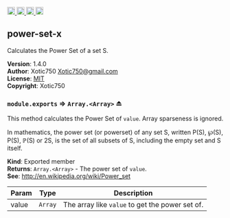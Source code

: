 <a href="https://travis-ci.org/Xotic750/power-set-x"
   title="Travis status">
<img
   src="https://travis-ci.org/Xotic750/power-set-x.svg?branch=master"
   alt="Travis status" height="18"/>
</a>
<a href="https://david-dm.org/Xotic750/power-set-x"
   title="Dependency status">
<img src="https://david-dm.org/Xotic750/power-set-x.svg"
   alt="Dependency status" height="18"/>
</a>
<a href="https://david-dm.org/Xotic750/power-set-x#info=devDependencies"
   title="devDependency status">
<img src="https://david-dm.org/Xotic750/power-set-x/dev-status.svg"
   alt="devDependency status" height="18"/>
</a>
<a href="https://badge.fury.io/js/power-set-x" title="npm version">
<img src="https://badge.fury.io/js/power-set-x.svg"
   alt="npm version" height="18"/>
</a>
<a name="module_power-set-x"></a>

## power-set-x
Calculates the Power Set of a set S.

**Version**: 1.4.0  
**Author**: Xotic750 <Xotic750@gmail.com>  
**License**: [MIT](&lt;https://opensource.org/licenses/MIT&gt;)  
**Copyright**: Xotic750  
<a name="exp_module_power-set-x--module.exports"></a>

### `module.exports` ⇒ <code>Array.&lt;Array&gt;</code> ⏏
This method calculates the Power Set of `value`. Array sparseness is
ignored.

In mathematics, the power set (or powerset) of any set S,
written P(S), ℘(S), P(S), ℙ(S) or 2S, is the set of all subsets of S,
including the empty set and S itself.

**Kind**: Exported member  
**Returns**: <code>Array.&lt;Array&gt;</code> - The power set of `value`.  
**See**: http://en.wikipedia.org/wiki/Power_set  

| Param | Type | Description |
| --- | --- | --- |
| value | <code>Array</code> | The array like `value` to get the power set of. |

